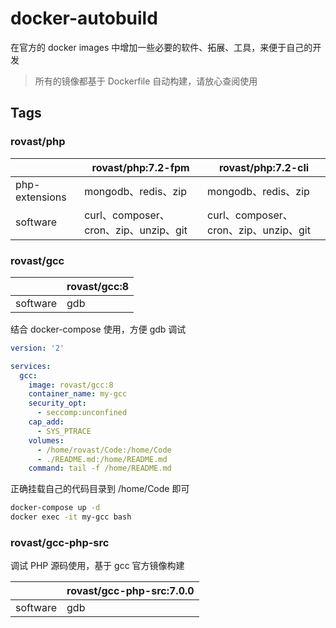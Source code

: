 # docker-autobuild

在官方的 docker images 中增加一些必要的软件、拓展、工具，来便于自己的开发

> 所有的镜像都基于 Dockerfile 自动构建，请放心查阅使用

## Tags

### rovast/php

|            | rovast/php:7.2-fpm                    | rovast/php:7.2-cli                    |
| ---------- | ------------------------------------- | ------------------------------------- |
| php-extensions | mongodb、redis、zip                   | mongodb、redis、zip                   |
| software   | curl、composer、cron、zip、unzip、git | curl、composer、cron、zip、unzip、git |

### rovast/gcc

|            | rovast/gcc:8                    |
| ---------- | ------------------------------- |
| software   | gdb |

结合 docker-compose 使用，方便 gdb 调试

```yaml
version: '2'

services:
  gcc:
    image: rovast/gcc:8
    container_name: my-gcc
    security_opt:
      - seccomp:unconfined
    cap_add:
      - SYS_PTRACE
    volumes:
      - /home/rovast/Code:/home/Code
      - ./README.md:/home/README.md
    command: tail -f /home/README.md
```

正确挂载自己的代码目录到 /home/Code 即可

```bash
docker-compose up -d
docker exec -it my-gcc bash
```


### rovast/gcc-php-src

调试 PHP 源码使用，基于 gcc 官方镜像构建

|            | rovast/gcc-php-src:7.0.0                    |
| ---------- | ------------------------------- |
| software   | gdb |
